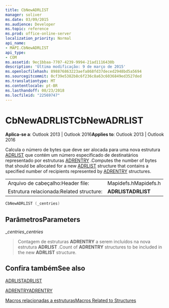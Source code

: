 ```yaml
---
title: CbNewADRLIST
manager: soliver
ms.date: 03/09/2015
ms.audience: Developer
ms.topic: reference
ms.prod: office-online-server
localization_priority: Normal
api_name:
- MAPI.CbNewADRLIST
api_type:
- COM
ms.assetid: 9ec1bbaa-7707-4239-9994-21ad1116430b
description: 'Última modificação: 9 de março de 2015'
ms.openlocfilehash: 898876863223aefa868fd37deced2948bd5a5694
ms.sourcegitcommit: 0cf39e5382b8c6f236c8a63c6036849ed3527ded
ms.translationtype: MT
ms.contentlocale: pt-BR
ms.lasthandoff: 08/23/2018
ms.locfileid: "22569747"
---
```

# <a name="cbnewadrlist"></a><span data-ttu-id="21b9c-103">CbNewADRLIST</span><span class="sxs-lookup"><span data-stu-id="21b9c-103">CbNewADRLIST</span></span>

  
  
<span data-ttu-id="21b9c-104">**Aplica-se a**: Outlook 2013 | Outlook 2016</span><span class="sxs-lookup"><span data-stu-id="21b9c-104">**Applies to**: Outlook 2013 | Outlook 2016</span></span> 
  
<span data-ttu-id="21b9c-105">Calcula o número de bytes que deve ser alocada para uma nova estrutura [ADRLIST](adrlist.md) que contém um número especificado de destinatários representado por estruturas [ADRENTRY](adrentry.md) .</span><span class="sxs-lookup"><span data-stu-id="21b9c-105">Computes the number of bytes that should be allocated for a new [ADRLIST](adrlist.md) structure that contains a specified number of recipients represented by [ADRENTRY](adrentry.md) structures.</span></span> 
  
|||
|:-----|:-----|
|<span data-ttu-id="21b9c-106">Arquivo de cabeçalho:</span><span class="sxs-lookup"><span data-stu-id="21b9c-106">Header file:</span></span>  <br/> |<span data-ttu-id="21b9c-107">Mapidefs.h</span><span class="sxs-lookup"><span data-stu-id="21b9c-107">Mapidefs.h</span></span>  <br/> |
|<span data-ttu-id="21b9c-108">Estrutura relacionada:</span><span class="sxs-lookup"><span data-stu-id="21b9c-108">Related structure:</span></span>  <br/> |<span data-ttu-id="21b9c-109">**ADRLIST**</span><span class="sxs-lookup"><span data-stu-id="21b9c-109">**ADRLIST**</span></span> <br/> |
   
```cpp
CbNewADRLIST (_centries)
```

## <a name="parameters"></a><span data-ttu-id="21b9c-110">Parâmetros</span><span class="sxs-lookup"><span data-stu-id="21b9c-110">Parameters</span></span>

 <span data-ttu-id="21b9c-111">__centries_</span><span class="sxs-lookup"><span data-stu-id="21b9c-111">__centries_</span></span>
  
> <span data-ttu-id="21b9c-112">Contagem de estruturas **ADRENTRY** a serem incluídos na nova estrutura **ADRLIST** .</span><span class="sxs-lookup"><span data-stu-id="21b9c-112">Count of **ADRENTRY** structures to be included in the new **ADRLIST** structure.</span></span> 
    
## <a name="see-also"></a><span data-ttu-id="21b9c-113">Confira também</span><span class="sxs-lookup"><span data-stu-id="21b9c-113">See also</span></span>



[<span data-ttu-id="21b9c-114">ADRLIST</span><span class="sxs-lookup"><span data-stu-id="21b9c-114">ADRLIST</span></span>](adrlist.md)
  
[<span data-ttu-id="21b9c-115">ADRENTRY</span><span class="sxs-lookup"><span data-stu-id="21b9c-115">ADRENTRY</span></span>](adrentry.md)


[<span data-ttu-id="21b9c-116">Macros relacionadas a estruturas</span><span class="sxs-lookup"><span data-stu-id="21b9c-116">Macros Related to Structures</span></span>](macros-related-to-structures.md)

